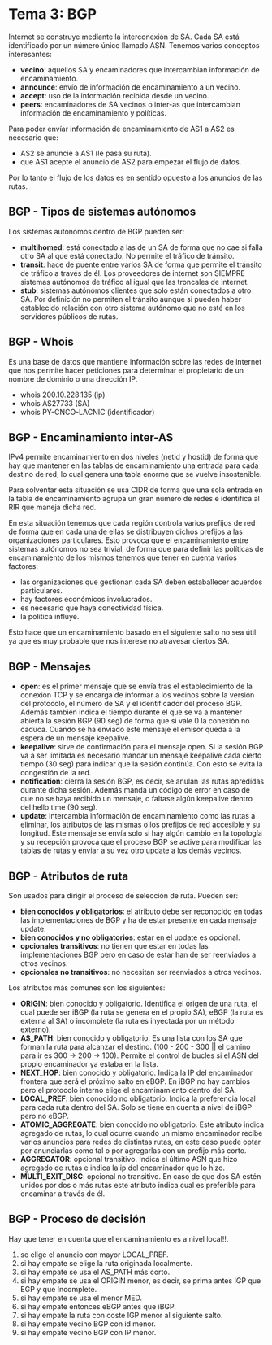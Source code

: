 # Tema 3: BGP

Internet se construye mediante la interconexión de SA. Cada SA está identificado por un número único llamado ASN. Tenemos varios conceptos interesantes:

- **vecino**: aquellos SA y encaminadores que intercambian información de encaminamiento.
- **announce**: envío de información de encaminamiento a un vecino.
- **accept**: uso de la información recibida desde un vecino.
- **peers**: encaminadores de SA vecinos o inter-as que intercambian información de encaminamiento y políticas.

Para poder envíar información de encaminamiento de AS1 a AS2 es necesario que:

- AS2 se anuncie a AS1 (le pasa su ruta).
- que AS1 acepte el anuncio de AS2 para empezar el flujo de datos.

Por lo tanto el flujo de los datos es en sentido opuesto a los anuncios de las rutas. 


## BGP - Tipos de sistemas autónomos

Los sistemas autónomos dentro de BGP pueden ser:

- **multihomed**: está conectado a las de un SA de forma que no cae si falla otro SA al que está conectado. No permite el tráfico de tránsito.
- **transit**: hace de puente entre varios SA de forma que permite el tránsito de tráfico a través de él. Los proveedores de internet son SIEMPRE sistemas autónomos de tráfico al igual que las troncales de internet.
- **stub**: sistemas autónomos clientes que solo están conectados a otro SA. Por definición no permiten el tránsito aunque si pueden haber establecido relación con otro sistema autónomo que no esté en los servidores públicos de rutas.


## BGP - Whois

Es una base de datos que mantiene información sobre las redes de internet que nos permite hacer peticiones para determinar el propietario de un nombre de dominio o una dirección IP.

- whois 200.10.228.135 (ip)
- whois AS27733 (SA)
- whois PY-CNCO-LACNIC (identificador)


## BGP - Encaminamiento inter-AS

IPv4 permite encaminamiento en dos niveles (netid y hostid) de forma que hay que mantener en las tablas de encaminamiento una entrada para cada destino de red, lo cual genera una tabla enorme que se vuelve insostenible.

Para solventar esta situación se usa CIDR de forma que una sola entrada en la tabla de encaminamiento agrupa un gran número de redes e identifica al RIR que maneja dicha red.

En esta situación tenemos que cada región controla varios prefijos de red de forma que en cada una de ellas se distribuyen dichos prefijos a las organizaciones particulares. Esto provoca que el encaminamiento entre sistemas autónomos no sea trivial, de forma que para definir las políticas de encaminamiento de los mismos tenemos que tener en cuenta varios factores:

- las organizaciones que gestionan cada SA deben estaballecer acuerdos particulares.
- hay factores económicos involucrados.
- es necesario que haya conectividad física.
- la política influye.

Esto hace que un encaminamiento basado en el siguiente salto no sea útil ya que es muy probable que nos interese no atravesar ciertos SA.


## BGP - Mensajes

- **open**: es el primer mensaje que se envía tras el establecimiento de la conexión TCP y se encarga de informar a los vecinos sobre la versión del protocolo, el número de SA y el identificador del proceso BGP. Además también indica el tiempo durante el que se va a mantener abierta la sesión BGP (90 seg) de forma que si vale 0 la conexión no caduca. Cuando se ha enviado este mensaje el emisor queda a la espera de un mensaje keepalive.
- **keepalive**: sirve de confirmación para el mensaje open. Si la sesión BGP va a ser limitada es necesario mandar un mensaje keepalive cada cierto tiempo (30 seg) para indicar que la sesión continúa. Con esto se evita la congestión de la red.
- **notification**: cierra la sesión BGP, es decir, se anulan las rutas apredidas durante dicha sesión. Además manda un código de error en caso de que no se haya recibido un mensaje, o faltase algún keepalive dentro del hello time (90 seg).
- **update**: intercambia información de encaminamiento como las rutas a eliminar, los atributos de las mismas o los prefijos de red accesible y su longitud. Este mensaje se envía solo si hay algún cambio en la topología y su recepción provoca que el proceso BGP se active para modificar las tablas de rutas y enviar a su vez otro update a los demás vecinos.


## BGP - Atributos de ruta

Son usados para dirigir el proceso de selección de ruta. Pueden ser:

- **bien conocidos y obligatorios**: el atributo debe ser reconocido en todas las implementaciones de BGP y ha de estar presente en cada mensaje update.
- **bien conocidos y no obligatorios**: estar en el update es opcional.
- **opcionales transitivos**: no tienen que estar en todas las implementaciones BGP pero en caso de estar han de ser reenviados a otros vecinos.
- **opcionales no transitivos**: no necesitan ser reenviados a otros vecinos.

Los atributos más comunes son los siguientes:

- **ORIGIN**: bien conocido y obligatorio. Identifica el origen de una ruta, el cual puede ser iBGP (la ruta se genera en el propio SA), eBGP (la ruta es externa al SA) o incomplete (la ruta es inyectada por un método externo).
- **AS_PATH**: bien conocido y obligatorio. Es una lista con los SA que forman la ruta para alcanzar el destino. (100 - 200 - 300 || el camino para ir es 300 -> 200 -> 100). Permite el control de bucles si el ASN del propio encaminador ya estaba en la lista.
- **NEXT_HOP**: bien conocido y obligatorio. Indica la IP del encaminador frontera que será el próximo salto en eBGP. En iBGP no hay cambios pero el protocolo interno elige el encaminamiento dentro del SA.
- **LOCAL_PREF**: bien conocido no obligatorio. Indica la preferencia local para cada ruta dentro del SA. Solo se tiene en cuenta a nivel de iBGP pero no eBGP.
- **ATOMIC_AGGREGATE**: bien conocido no obligatorio. Este atributo indica agregado de rutas, lo cual ocurre cuando un mismo encaminador recibe varios anuncios para redes de distintas rutas, en este caso puede optar por anunciarlas como tal o por agregarlas con un prefijo más corto.
- **AGGREGATOR**: opcional transitivo. Indica el último ASN que hizo agregado de rutas e indica la ip del encaminador que lo hizo.
- **MULTI_EXIT_DISC**: opcional no transitivo. En caso de que dos SA estén unidos por dos o más rutas este atributo indica cual es preferible para encaminar a través de él.

## BGP - Proceso de decisión

Hay que tener en cuenta que el encaminamiento es a nivel local!!.

1. se elige el anuncio con mayor LOCAL_PREF.
2. si hay empate se elige la ruta originada localmente.
3. si hay empate se usa el AS_PATH más corto.
4. si hay empate se usa el ORIGIN menor, es decir, se prima antes IGP que EGP y que Incomplete.
5. si hay empate se usa el menor MED.
6. si hay empate entonces eBGP antes que iBGP.
7. si hay empate la ruta con coste IGP menor al siguiente salto.
8. si hay empate vecino BGP con id menor.
9. si hay empate vecino BGP con IP menor.
